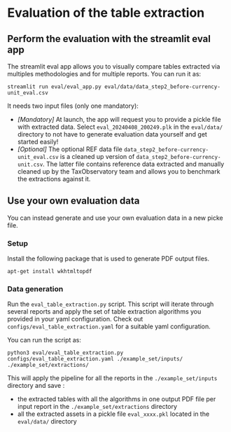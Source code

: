 # Evaluation of the table extraction

## Perform the evaluation with the streamlit eval app

The streamlit eval app allows you to visually compare tables extracted via multiples methodologies and for multiple reports. You can run it as:

```
streamlit run eval/eval_app.py eval/data/data_step2_before-currency-unit_eval.csv
```

It needs two input files (only one mandatory):
- *[Mandatory]* At launch, the app will request you to provide a pickle file with extracted data. Select `eval_20240408_200249.plk` in the `eval/data/` directory to not have to generate evaluation data yourself and get started easily!
- *[Optional]* The optional REF data file `data_step2_before-currency-unit_eval.csv` is a cleaned up version of `data_step2_before-currency-unit.csv`. The latter file contains reference data extracted and manually cleaned up by the TaxObservatory team and allows you to benchmark the extractions against it.

## Use your own evaluation data

You can instead generate and use your own evaluation data in a new picke file.

### Setup

Install the following package that is used to generate PDF output files.

```
apt-get install wkhtmltopdf
```

### Data generation

Run the `eval_table_extraction.py` script. This script will iterate through several reports and apply the set of table extraction algorithms you provided in your yaml configuration. Check out `configs/eval_table_extraction.yaml` for a suitable yaml configuration.

You can run the script as:

```
python3 eval/eval_table_extraction.py configs/eval_table_extraction.yaml ./example_set/inputs/ ./example_set/extractions/
```

This will apply the pipeline for all the reports in the `./example_set/inputs` directory and save :

- the extracted tables with all the algorithms in one output PDF file per input report in the
  `./example_set/extractions` directory
- all the extracted assets in a pickle file `eval_xxxx.pkl` located in the `eval/data/` directory
